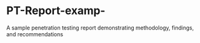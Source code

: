 # PT-Report-examp-
A sample penetration testing report demonstrating methodology, findings, and recommendations
